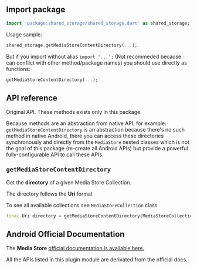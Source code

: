 ## Import package

```dart
import 'package:shared_storage/shared_storage.dart' as shared_storage;
```

Usage sample:

```dart
shared_storage.getMediaStoreContentDirectory(...);
```

But if you import without alias `import '...';` (Not recommeded because can conflict with other method/package names) you should use directly as functions:

```dart
getMediaStoreContentDirectory(...);
```

## API reference

Original API. These methods exists only in this package.

Because methods are an abstraction from native API, for example: `getMediaStoreContentDirectory` is an abstraction because there's no such method in native Android, there you can access these directories synchronously and directly from the `MediaStore` nested classes which is not the goal of this package (re-create all Android APIs) but provide a powerful fully-configurable API to call these APIs.

### <samp>getMediaStoreContentDirectory</samp>

Get the **directory** of a given Media Store Collection.

The directory follows the **Uri** format

To see all available collections see `MediaStoreCollection` class

```dart
final Uri directory = getMediaStoreContentDirectory(MediaStoreCollection.downloads);
```

## Android Official Documentation

The **Media Store** [official documentation is available here.](https://developer.android.com/reference/android/provider/MediaStore)

All the APIs listed in this plugin module are derivated from the official docs.

